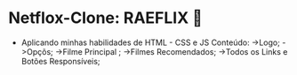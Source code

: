 # Netflox-Clone: RAEFLIX :girl:
- Aplicando minhas habilidades de HTML - CSS e JS
Conteúdo: 
  ->Logo;
  ->Opçõs;
  ->Filme Principal ;
  ->Filmes Recomendados;
  ->Todos os Links e Botões Responsíveis;
